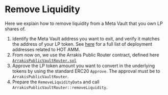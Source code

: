 # Remove Liquidity

Here we explain how to remove liquidity from a Meta Vault that you own LP shares of.

1. Identify the Meta Vault address you want to exit, and verify it matches the address of your LP token. See [here](../deployments.md) for a full list of deployment addresses related to HOT AMM.
2. From now on, we use the Arrakis Public Router contract, defined here
   [`ArrakisPublicVaultRouter.sol`](../../../autogenerated/ArrakisPublicVaultRouter.sol/contract.ArrakisPublicVaultRouter.md)
3. Approve the LP token amount you want to convert in the underlying tokens by using the standard ERC20 `Approve`. The approval must be to `ArrakisPublicVaultRouter`.
4. Prepare the `RemoveLiquidityData` and call `ArrakisPublicVaultRouter::removeLiquidity`.

